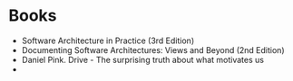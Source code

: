 # Books

* Software Architecture in Practice \(3rd Edition\)
* Documenting Software Architectures: Views and Beyond \(2nd Edition\)
* Daniel Pink. Drive - The surprising truth about what motivates us
* 
